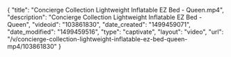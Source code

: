 {
    "title": "Concierge Collection Lightweight Inflatable EZ Bed - Queen.mp4",
    "description": "Concierge Collection Lightweight Inflatable EZ Bed - Queen",
    "videoid": "103861830",
    "date_created": "1499459071",
    "date_modified": "1499459516",
    "type": "captivate",
    "layout": "video",
    "url": "\/v\/concierge-collection-lightweight-inflatable-ez-bed-queen-mp4\/103861830"
}